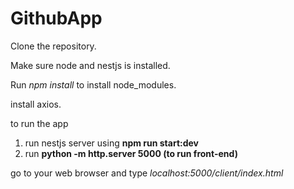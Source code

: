 # GithubApp

Clone the repository.

Make sure node and nestjs is installed.

Run *npm install* to install node_modules.

install axios.

to run the app
1. run nestjs server using **npm run start:dev**
2. run **python -m http.server 5000  (to run front-end)**

go to your web browser and type  *localhost:5000/client/index.html*

